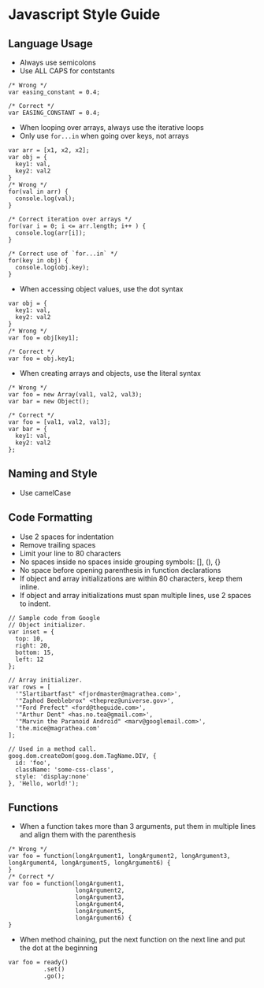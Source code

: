 # Javascript Style Guide

## Language Usage

- Always use semicolons
- Use ALL CAPS for contstants
~~~~~~JS
/* Wrong */
var easing_constant = 0.4;

/* Correct */
var EASING_CONSTANT = 0.4;
~~~~~~

- When looping over arrays, always use the iterative loops
- Only use `for...in` when going over keys, not arrays
~~~~~~JS
var arr = [x1, x2, x2];
var obj = {
  key1: val,
  key2: val2
}
/* Wrong */
for(val in arr) {
  console.log(val);
}

/* Correct iteration over arrays */
for(var i = 0; i <= arr.length; i++ ) {
  console.log(arr[i]);
}

/* Correct use of `for...in` */
for(key in obj) {
  console.log(obj.key);
}
~~~~~~

- When accessing object values, use the dot syntax
~~~~~~JS
var obj = {
  key1: val,
  key2: val2
}
/* Wrong */
var foo = obj[key1];

/* Correct */
var foo = obj.key1;
~~~~~~

- When creating arrays and objects, use the literal syntax
~~~~~~JS
/* Wrong */
var foo = new Array(val1, val2, val3);
var bar = new Object();

/* Correct */
var foo = [val1, val2, val3];
var bar = {
  key1: val,
  key2: val2
};
~~~~~~

## Naming and Style
- Use camelCase


## Code Formatting
- Use 2 spaces for indentation
- Remove trailing spaces
- Limit your line to 80 characters
- No spaces inside no spaces inside grouping symbols: [], (), {}
- No space before opening parenthesis in function declarations
- If object and array initializations are within 80 characters, keep them inline.
- If object and array initializations must span multiple lines, use 2 spaces to indent.
~~~~~~JS
// Sample code from Google
// Object initializer.
var inset = {
  top: 10,
  right: 20,
  bottom: 15,
  left: 12
};

// Array initializer.
var rows = [
  '"Slartibartfast" <fjordmaster@magrathea.com>',
  '"Zaphod Beeblebrox" <theprez@universe.gov>',
  '"Ford Prefect" <ford@theguide.com>',
  '"Arthur Dent" <has.no.tea@gmail.com>',
  '"Marvin the Paranoid Android" <marv@googlemail.com>',
  'the.mice@magrathea.com'
];

// Used in a method call.
goog.dom.createDom(goog.dom.TagName.DIV, {
  id: 'foo',
  className: 'some-css-class',
  style: 'display:none'
}, 'Hello, world!');
~~~~~~

## Functions
- When a function takes more than 3 arguments, put them in multiple lines and align
them with the parenthesis
~~~~~~JS
/* Wrong */
var foo = function(longArgument1, longArgument2, longArgument3, longArgument4, longArgument5, longArgument6) {
}
/* Correct */
var foo = function(longArgument1,
                   longArgument2,
                   longArgument3,
                   longArgument4,
                   longArgument5,
                   longArgument6) {
}
~~~~~~

- When method chaining, put the next function on the next line and put the dot at the beginning
~~~~~~JS
var foo = ready()
          .set()
          .go();
~~~~~~
